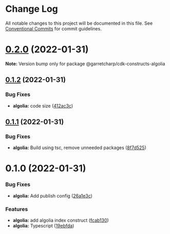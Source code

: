 # Change Log

All notable changes to this project will be documented in this file.
See [Conventional Commits](https://conventionalcommits.org) for commit guidelines.

# [0.2.0](https://github.com/garretcharp/cdk-constructs/compare/v0.1.2...v0.2.0) (2022-01-31)

**Note:** Version bump only for package @garretcharp/cdk-constructs-algolia





## [0.1.2](https://github.com/garretcharp/cdk-constructs/compare/v0.1.1...v0.1.2) (2022-01-31)


### Bug Fixes

* **algolia:** code size ([412ac3c](https://github.com/garretcharp/cdk-constructs/commit/412ac3cbb9ffc108b8ae45f5887cb418235ea90a))





## [0.1.1](https://github.com/garretcharp/cdk-constructs/compare/v0.1.0...v0.1.1) (2022-01-31)


### Bug Fixes

* **algolia:** Build using tsc, remove unneeded packages ([8f7d525](https://github.com/garretcharp/cdk-constructs/commit/8f7d525b637e931afa34012e4208cf1977688306))





# 0.1.0 (2022-01-31)


### Bug Fixes

* **algolia:** Add publish config ([26a1e3c](https://github.com/garretcharp/cdk-constructs/commit/26a1e3ce3f11ccd9b029a61659946658167bb49a))


### Features

* **algolia:** add algolia index construct ([fcab130](https://github.com/garretcharp/cdk-constructs/commit/fcab130407f59da50698bae81c4c0c8b4c6019cb))
* **algolia:** Typescript ([19ebfda](https://github.com/garretcharp/cdk-constructs/commit/19ebfda0bdb5c949c7fe5df9631332b270c0efd8))
